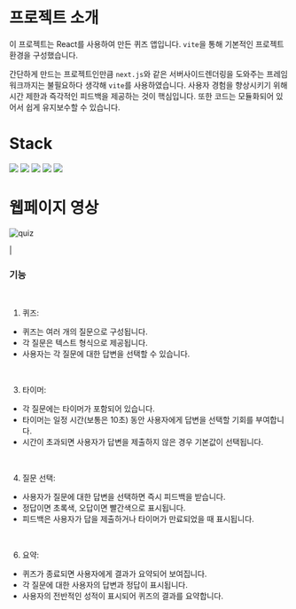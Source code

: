 

<br>

# 프로젝트 소개

이 프로젝트는 React를 사용하여 만든 퀴즈 앱입니다. 
`vite`을 통해 기본적인 프로젝트 환경을 구성했습니다.

간단하게 만드는 프로젝트인만큼 `next.js`와 같은 서버사이드렌더링을 도와주는 프레임워크까지는 불필요하다 생각해 `vite`를 사용하였습니다.
사용자 경험을 향상시키기 위해 시간 제한과 즉각적인 피드백을 제공하는 것이 핵심입니다. 또한 코드는 모듈화되어 있어서 쉽게 유지보수할 수 있습니다.


# Stack



 <img src="https://img.shields.io/badge/npm-2C8EBB?style=for-the-badge&logo=yarn&logoColor=white">


 <img src="https://img.shields.io/badge/react-61DAFB?style=for-the-badge&logo=react&logoColor=white">

 <img src="https://img.shields.io/badge/vite-646CFF?style=for-the-badge&logo=vite&logoColor=white">


 <img src="https://img.shields.io/badge/eslint-4B32C3?style=for-the-badge&logo=eslint&logoColor=white">

 <img src="https://img.shields.io/badge/prettier-F7B93E?style=for-the-badge&logo=prettier&logoColor=white">



<br>

# 웹페이지 영상
![quiz](https://github.com/jungo0/Shopping-Project/assets/81670100/93224ee2-3b23-42d7-bae9-e456031fd837)

|

### 기능
<br>

1. 퀴즈:
   
- 퀴즈는 여러 개의 질문으로 구성됩니다.
- 각 질문은 텍스트 형식으로 제공됩니다.
- 사용자는 각 질문에 대한 답변을 선택할 수 있습니다.
<br>

3. 타이머:
   
- 각 질문에는 타이머가 포함되어 있습니다.
- 타이머는 일정 시간(보통은 10초) 동안 사용자에게 답변을 선택할 기회를 부여합니다.
- 시간이 초과되면 사용자가 답변을 제출하지 않은 경우 기본값이 선택됩니다.
<br>

4. 질문 선택:
   
- 사용자가 질문에 대한 답변을 선택하면 즉시 피드백을 받습니다.
- 정답이면 초록색, 오답이면 빨간색으로 표시됩니다.
- 피드백은 사용자가 답을 제출하거나 타이머가 만료되었을 때 표시됩니다.
<br>

6. 요약:
   
- 퀴즈가 종료되면 사용자에게 결과가 요약되어 보여집니다.
- 각 질문에 대한 사용자의 답변과 정답이 표시됩니다.
- 사용자의 전반적인 성적이 표시되어 퀴즈의 결과를 요약합니다.


